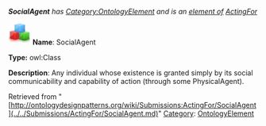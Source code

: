 ___SocialAgent__ has [Category:OntologyElement](../../Category/OntologyElement.md "Category:OntologyElement") and is an [element of](../../Property/ElementOf.md "Property:ElementOf") [ActingFor](../../Submissions/ActingFor.md "Submissions:ActingFor")_


  




[![Class](../../images/thumb/2/27/Class.gif/45px-Class.gif)](../../Image/Class.gif.md "Class")
__Name__: SocialAgent 


__Type:__ owl:Class 


__Description__: Any individual whose existence is granted simply by its social communicability and capability of action (through some PhysicalAgent). 





Retrieved from "[http://ontologydesignpatterns.org/wiki/Submissions:ActingFor/SocialAgent](../../Submissions/ActingFor/SocialAgent.md)"
 [Category](http://ontologydesignpatterns.org/wiki/Special:Categories "Special:Categories"): [OntologyElement](../../Category/OntologyElement.md "Category:OntologyElement")